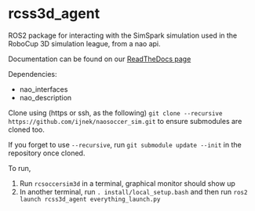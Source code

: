 # rcss3d_agent
ROS2 package for interacting with the SimSpark simulation used in the RoboCup 3D simulation league, from a nao api.

Documentation can be found on our [ReadTheDocs page](https://naosoccer-sim.readthedocs.io/)

Dependencies:
* nao_interfaces
* nao_description

Clone using (https or ssh, as the following)
`git clone --recursive https://github.com/ijnek/naosoccer_sim.git`
to ensure submodules are cloned too.

If you forget to use `--recursive`, run `git submodule update --init` in the repository once cloned.

To run,

1. Run `rcsoccersim3d` in a terminal, graphical monitor should show up
1. In another terminal, run `. install/local_setup.bash` and then run `ros2 launch rcss3d_agent everything_launch.py`
